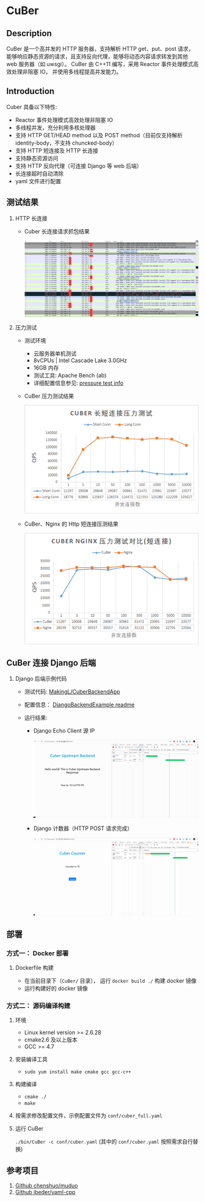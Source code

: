 # CuBer

## Description

CuBer 是一个高并发的 HTTP 服务器，支持解析 HTTP get、put、post 请求，能够响应静态资源的请求，且支持反向代理，能够将动态内容请求转发到其他 web 服务器（如 uwsgi）。
CuBer 由 C++11 编写，采用 Reactor 事件处理模式高效处理非阻塞 IO， 并使用多线程提高并发能力。

## Introduction

Cuber 具备以下特性:

- Reactor 事件处理模式高效处理非阻塞 IO
- 多线程并发，充分利用多核处理器
- 支持 HTTP GET/HEAD method 以及 POST method（目前仅支持解析 identity-body，不支持 chuncked-body）
- 支持 HTTP 短连接及 HTTP 长连接
- 支持静态资源访问
- 支持 HTTP 反向代理（可连接 Django 等 web 后端）
- 长连接超时自动清除
- yaml 文件进行配置

## 测试结果

1. HTTP 长连接

    - Cuber 长连接请求抓包结果

        ![Cuber Keep Alive Request](vendor/images/Cuber_Long_conn_pkg.png)

2. 压力测试

    - 测试环境

       - 云服务器单机测试
       - 8vCPUs | Intel Cascade Lake 3.0GHz
       - 16GB 内存
       - 测试工具: Apache Bench (ab)
       - 详细配置信息参见: [pressure test info](vendor/pressure_test/readme.md)

    - CuBer 压力测试结果

        ![CuBer压测结果](vendor/images/CuBer_long_short_conn.png)

    - CuBer、Nginx 的 Http 短连接压测结果

        ![CuBer Nginx 压测结果](vendor/images/CuBer_Nginx_short_conn.png)

## CuBer 连接 Django 后端

1. Django 后端示例代码

    - 测试代码: [MakingL/CuberBackendApp](https://github.com/MakingL/CuberBackendApp)
    - 配置信息： [DjangoBackendExample readme](vendor/DjangoBackendExample/readme.md)
    - 运行结果:

        - Django Echo Client 源 IP

            ![CuBer_Django_echo](vendor/images/CuBer_Django_echo.gif)

        - Django 计数器（HTTP POST 请求完成）

            ![CuBer_Django_counter](vendor/images/CuBer_Django_counter.gif)

## 部署

### 方式一： Docker 部署

1. Dockerfile 构建

    - 在当前目录下（`CuBer/` 目录）， 运行 `docker build ./` 构建 docker 镜像
    - 运行构建好的 docker 镜像

### 方式二： 源码编译构建

1. 环境

    - Linux kernel version >= 2.6.28
    - cmake2.6 及以上版本
    - GCC >= 4.7

2. 安装编译工具

    - `sudo yum install make cmake gcc gcc-c++`

3. 构建编译

    - `cmake ./`
    - `make`

4. 按需求修改配置文件，示例配置文件为 `conf/cuber_full.yaml`

5. 运行 CuBer

    `./bin/CuBer -c conf/cuber.yaml` (其中的 `conf/cuber.yaml` 按照需求自行替换)

## 参考项目

1. [Github chenshuo/muduo](https://github.com/chenshuo/muduo)
2. [Github jbeder/yaml-cpp](https://github.com/jbeder/yaml-cpp)
